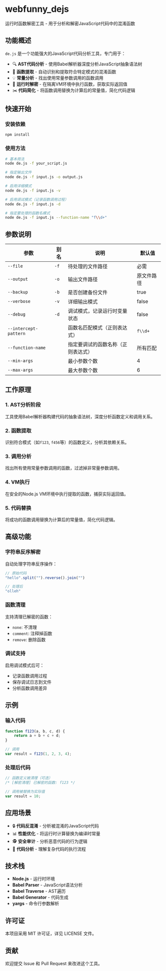 # webfunny_dejs

运行时函数解密工具 - 用于分析和解密JavaScript代码中的混淆函数

## 功能概述

`de.js` 是一个功能强大的JavaScript代码分析工具，专门用于：

- 🔍 **AST代码分析** - 使用Babel解析器深度分析JavaScript抽象语法树
- 🎯 **函数提取** - 自动识别和提取符合特定模式的混淆函数
- 💡 **常量分析** - 找出使用常量参数调用的函数调用
- 🔄 **运行时解密** - 在隔离VM环境中执行函数，获取实际返回值
- ✂️ **代码简化** - 将函数调用替换为计算后的常量值，简化代码逻辑

## 快速开始

### 安装依赖

```bash
npm install
```

### 使用方法

```bash
# 基本用法
node de.js -f your_script.js

# 指定输出文件
node de.js -f input.js -o output.js

# 启用详细模式
node de.js -f input.js -v

# 启用调试模式（记录函数调用过程）
node de.js -f input.js -d

# 指定要处理的函数名模式
node de.js -f input.js --function-name "f\\d+"
```

## 参数说明

| 参数 | 别名 | 说明 | 默认值 |
|------|------|------|--------|
| `--file` | `-f` | 待处理的文件路径 | 必需 |
| `--output` | `-o` | 输出文件路径 | 原文件路径 |
| `--backup` | `-b` | 是否创建备份文件 | true |
| `--verbose` | `-v` | 详细输出模式 | false |
| `--debug` | `-d` | 调试模式，记录运行时变量状态 | false |
| `--intercept-pattern` | | 函数名匹配模式（正则表达式） | `f\\d+` |
| `--function-name` | | 指定要调试的函数名称（正则表达式） | 所有匹配 |
| `--min-args` | | 最小参数个数 | 4 |
| `--max-args` | | 最大参数个数 | 6 |

## 工作原理

### 1. AST分析阶段
工具使用Babel解析器构建代码的抽象语法树，深度分析函数定义和调用关系。

### 2. 函数提取
识别符合模式（如`f123`, `f456`等）的函数定义，分析其依赖关系。

### 3. 调用分析
找出所有使用常量参数调用的函数，过滤掉非常量参数调用。

### 4. VM执行
在安全的Node.js VM环境中执行提取的函数，捕获实际返回值。

### 5. 代码替换
将成功的函数调用替换为计算后的常量值，简化代码逻辑。

## 高级功能

### 字符串反序解密
自动处理字符串反序操作：
```javascript
// 原始代码
"hello".split("").reverse().join("")

// 处理后
"olleh"
```

### 函数清理
支持清理已解密的函数：
- `none`: 不清理
- `comment`: 注释掉函数
- `remove`: 删除函数

### 调试支持
启用调试模式后可：
- 记录函数调用过程
- 保存调试日志到文件
- 分析函数调用差异

## 示例

### 输入代码
```javascript
function f123(a, b, c, d) {
    return a + b + c + d;
}

// 调用
var result = f123(1, 2, 3, 4);
```

### 处理后代码
```javascript
// 函数定义被清理（可选）
/* [解密清理] 已解密的函数: f123 */

// 调用被替换为实际值
var result = 10;
```

## 应用场景

- 🔒 **代码反混淆** - 分析被混淆的JavaScript代码
- 📊 **性能优化** - 将运行时计算替换为编译时常量
- 🕵️ **安全审计** - 分析恶意代码的行为逻辑
- 🧪 **代码分析** - 理解复杂代码的执行流程

## 技术栈

- **Node.js** - 运行时环境
- **Babel Parser** - JavaScript语法分析
- **Babel Traverse** - AST遍历
- **Babel Generator** - 代码生成
- **yargs** - 命令行参数解析

## 许可证

本项目采用 MIT 许可证，详见 LICENSE 文件。

## 贡献

欢迎提交 Issue 和 Pull Request 来改进这个工具。